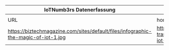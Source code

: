 |IoTNumb3rs Datenerfassung|||||||||||
| ---- | ---- | ---- | ---- | ---- | ---- | ---- | ---- | ---- | ---- | ---- |
||||||||||||
|URL|home_url|filename|device_class|device_count|market_class|market_volume|prognosis_year|publication_year|authorship_class|Dropbox folder|
|https://biztechmagazine.com/sites/default/files/infographic-the-magic-of-iot-1.jpg|https://biztechmagazine.com/article/2017/07/digital-transformation-helps-businesses-take-advantage-iot-infographic|file1_infographic-the-magic-of-iot-1.jpg||||||||marielledemuth/20181217-1802|
